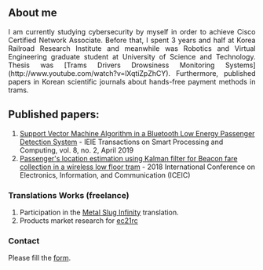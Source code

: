 ## About me

<div style="text-align: justify">I am currently studying cybersecurity by myself in order to achieve Cisco Certified Network Associate. Before that, I spent 3 years and half at Korea Railroad Research Institute and meanwhile was Robotics and Virtual Engineering graduate student at University of Science and Technology. Thesis was [Trams Drivers Drowsiness Monitoring Systems](http://www.youtube.com/watch?v=lXqtiZpZhCY). Furthermore, published papers in Korean scientific journals about hands-free payment methods in trams.</div>

## Published papers:
  1. [Support Vector Machine Algorithm in a Bluetooth Low Energy Passenger Detection System](http://www.ieiespc.org/view_acticles/acticles_d.asp?j=48) - IEIE Transactions on Smart Processing and Computing, vol. 8, no. 2, April 2019
  2. [Passenger's location estimation using Kalman filter for Beacon fare collection in a wireless low floor tram](https://ieeexplore.ieee.org/document/8330712) - 2018 International Conference on Electronics, Information, and Communication (ICEIC)

### Translations Works (freelance)
  1. Participation in the [Metal Slug Infinity](https://play.google.com/store/apps/details?id=com.ekkorr.msf&hl=pt_BR) translation.
  2. Products market research for [ec21rc](http://www.ec21rnc.com/) 

### Contact

Please fill the [form](/contact.md).
